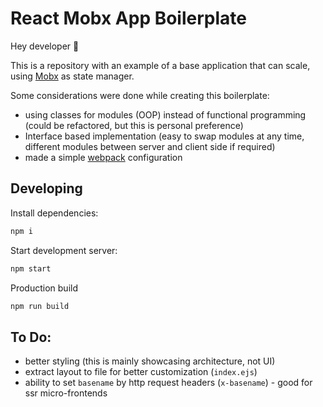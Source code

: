 # React Mobx App Boilerplate

Hey developer 👋

This is a repository with an example of a base application that can scale, using [Mobx](https://mobx.js.org/README.html) as state manager. 

Some considerations were done while creating this boilerplate:
- using classes for modules (OOP) instead of functional programming (could be refactored, but this is personal preference)
- Interface based implementation (easy to swap modules at any time, different modules between server and client side if required)
- made a simple [webpack](https://webpack.js.org/) configuration

## Developing
Install dependencies:
```bash
npm i
```

Start development server:
```bash
npm start
```

Production build
```bash
npm run build
```

## To Do:
- better styling (this is mainly showcasing architecture, not UI)
- extract layout to file for better customization (`index.ejs`)
- ability to set `basename` by http request headers (`x-basename`) - good for ssr micro-frontends
